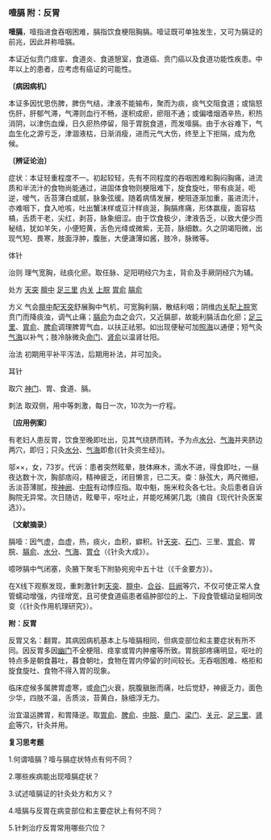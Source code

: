 ### 噎膈 附：反胃

**噎膈**，噎指进食吞咽困难，膈指饮食梗阻胸膈。噎证既可单独发生，又可为膈证的前兆，因此并称噎膈。

本证近似贲门痉挛、食道炎、食道憩室，食道癌、贲门癌以及食道功能性疾患。中年以上的患者，应考虑有癌证的可能性。

**〔病因病机〕**

本证多因忧思伤脾，脾伤气结，津液不能输布，聚而为痰，痰气交阻食道；或恼怒伤肝，肝郁气滞，气滞则血行不畅，遂积成瘀，瘀阻不通；或偏嗜烟酒辛热，积热消阴，以津伤血燥，日久瘀热停留，阻于胃脘食道，而发噎膈。由于水谷难下，气血生化之源亏乏，津涸液枯，日渐消瘦，进而元气大伤，终至上下拒隔，成为危候。

**〔辨证论治〕**

症状：本证轻重程度不一。初起较轻，先有不同程度的吞咽困难和胸闷胸痛，进流质和半流汁的食物尚能通过，进固体食物则梗阻难下，旋食旋吐，带有痰涎，呃逆，嗳气，舌苔薄白或腻，脉象弦缓。随着病情发展，梗阻逐渐加重，虽进流汁，亦难咽下，食入呛咳，吐出蟹沫样或豆汁样痰涎，胸膈疼痛，形体嬴瘦，面容枯槁，舌质干老，尖红，剥苔，脉象细涩。由于饮食极少，津液告乏，以致大便少而秘结，犹如羊矢，小便短黄，舌色光绛或微紫，无苔，脉细数。久之阴竭阳微，出现气短、畏寒，肢面浮肿，腹胀，大便溏薄如酱，肢冷，脉微等。

体针

治则  理气宽胸，祛痰化瘀。取任脉、足阳明经穴为主，背俞及手厥阴经穴为辅。

处方  [天突](https://www.gmzyjc.com/read/zjs/zjs3.2.1-0.1.1.3.20.1.md)  [膻中](https://www.gmzyjc.com/read/zjs/zjs3.2.1-0.1.1.3.16.md)  [足三里](https://www.gmzyjc.com/read/zjs/zjs3.1.1-3-0.1.3.3.36.md)  [内关](https://www.gmzyjc.com/read/zjs/zjs3.1.9-12-0.0.1.3.6.md)  [上脘](https://www.gmzyjc.com/read/zjs/zjs3.2.1-0.1.1.3.12.md)  [胃俞](https://www.gmzyjc.com/read/zjs/zjs3.1.7-8-0.0.1.3.21.md)  [膈俞](https://www.gmzyjc.com/read/zjs/zjs3.1.7-8-0.0.1.3.17.md)

方义  气会[膻中](https://www.gmzyjc.com/read/zjs/zjs3.2.1-0.1.1.3.16.md)配[天突](https://www.gmzyjc.com/read/zjs/zjs3.2.1-0.1.1.3.20.1.md)舒展胸中气机，可宽胸利膈，散结利咽；阴维[内关](https://www.gmzyjc.com/read/zjs/zjs3.1.9-12-0.0.1.3.6.md)配[上脘](https://www.gmzyjc.com/read/zjs/zjs3.2.1-0.1.1.3.12.md)宽贲门而降痰浊，调气止痛；[膈俞](https://www.gmzyjc.com/read/zjs/zjs3.1.7-8-0.0.1.3.17.md)为血之会穴，又近膈部，故能利膈活血化瘀；[足三里](https://www.gmzyjc.com/read/zjs/zjs3.1.1-3-0.1.3.3.36.md)、[胃俞](https://www.gmzyjc.com/read/zjs/zjs3.1.7-8-0.0.1.3.21.md)、[脾俞](https://www.gmzyjc.com/read/zjs/zjs3.1.7-8-0.0.1.3.20.md)调理脾胃气血，以扶正祛邪。如出现便秘可加[照海](https://www.gmzyjc.com/read/zjs/zjs3.1.7-8-0.0.2.3.6.md)以通便；短气灸[气海](https://www.gmzyjc.com/read/zjs/zjs3.2.1-0.1.1.3.6.md)以补气；肢冷脉微灸[命门](https://www.gmzyjc.com/read/zjs/zjs3.2.2-0.0.1.3.4.md)、[肾俞](https://www.gmzyjc.com/read/zjs/zjs3.1.7-8-0.0.1.3.23.md)以温肾壮阳。

治法  初期用平补平泻法，后期用补法，并可加灸。

耳针

取穴  [神门](https://www.gmzyjc.com/read/zjs/zjs3.1.4-6-0.0.2.3.7.md)、胃、食道、膈。

刺法  取双侧，用中等刺激，每日一次，10次为一疗程。

**〔应用例案〕**

有老妇人患反胃，饮食至晚即吐出，见其气绕脐而转。予为点[水分](https://www.gmzyjc.com/read/zjs/zjs3.2.1-0.1.1.3.8.md)、[气海](https://www.gmzyjc.com/read/zjs/zjs3.2.1-0.1.1.3.6.md)并夹脐边两穴，即归；只灸[水分](https://www.gmzyjc.com/read/zjs/zjs3.2.1-0.1.1.3.8.md)、[气海](https://www.gmzyjc.com/read/zjs/zjs3.2.1-0.1.1.3.6.md)即愈(《针灸资生经》)。

邬××，女，73岁。代诉：患者突然眩晕，肢体麻木，滴水不进，得食即吐，一昼夜达数十次，胸部痞闷，精神疲乏，闭目懒言，已二天。查：脉弦大，两尺微细，舌淡苔薄腻，按[神阙](https://www.gmzyjc.com/read/zjs/zjs3.2.1-0.1.1.3.7.md)、[中脘](https://www.gmzyjc.com/read/zjs/zjs3.2.1-0.1.1.3.11.md)有动悸应指。取中魁，施米粒灸各七壮。灸后患者自诉胸院无异常。次日随访，眩晕平，呕吐止，并能吃稀粥几匙（摘自《现代针灸医案选》）。

**〔文献摘录〕**

膈噎：因气虚，血虚，热，痰火，血积，癖积。针[天突](https://www.gmzyjc.com/read/zjs/zjs3.2.1-0.1.1.3.20.1.md)、[石门](https://www.gmzyjc.com/read/zjs/zjs3.2.1-0.1.1.3.5.md)、三里、[胃俞](https://www.gmzyjc.com/read/zjs/zjs3.1.7-8-0.0.1.3.21.md)、胃脘、[膈俞](https://www.gmzyjc.com/read/zjs/zjs3.1.7-8-0.0.1.3.17.md)、[水分](https://www.gmzyjc.com/read/zjs/zjs3.2.1-0.1.1.3.8.md)、[气海](https://www.gmzyjc.com/read/zjs/zjs3.2.1-0.1.1.3.6.md)、[胃仓](https://www.gmzyjc.com/read/zjs/zjs3.1.7-8-0.0.1.3.50.md)（《针灸大成》）。

噫哕膈中气闭塞，灸腋下聚毛下附胁宛宛中五十壮（《千金要方》）。

在X线下观察发现，重刺激针刺[天突](https://www.gmzyjc.com/read/zjs/zjs3.2.1-0.1.1.3.20.1.md)、[膻中](https://www.gmzyjc.com/read/zjs/zjs3.2.1-0.1.1.3.16.md)、[合谷](https://www.gmzyjc.com/read/zjs/zjs3.1.1-3-0.1.2.3.4.md)、[巨阙](https://www.gmzyjc.com/read/zjs/zjs3.2.1-0.1.1.3.13.md)等穴，不仅可使正常人食管蠕动增强，内径增宽，且可使食道癌患者癌肿部位的上、下段食管蠕动呈相同改变（《针灸作用机理研究》）。

**附：反胃**

反胃又名：翻胃。其病因病机基本上与噎膈相同，但病变部位和主要症状有所不同。因反胃多因[幽门](https://www.gmzyjc.com/read/zjs/zjs3.1.7-8-0.0.2.3.21.md)不全梗阻、痉挛或胃内肿瘤等所致。胃脘部疼痛明显，呕吐的特点多是朝食暮吐，暮食朝吐，食物在胃内停留的时间较长。无吞咽困难、格拒和旋食旋吐、食物不得入胃的现象。

临床症候多属脾胃虚寒，或[命门](https://www.gmzyjc.com/read/zjs/zjs3.2.2-0.0.1.3.4.md)火衰，脘腹䐜胀而痛，吐后觉舒，神疲乏力，面色少华，四肢不温，舌质淡，苔黄白，脉细浮无力。

治宜温运脾胃，和胃降逆。取[胃俞](https://www.gmzyjc.com/read/zjs/zjs3.1.7-8-0.0.1.3.21.md)、[脾俞](https://www.gmzyjc.com/read/zjs/zjs3.1.7-8-0.0.1.3.20.md)、[中脘](https://www.gmzyjc.com/read/zjs/zjs3.2.1-0.1.1.3.11.md)、[章门](https://www.gmzyjc.com/read/zjs/zjs3.1.9-12-0.0.4.3.13.md)、[梁门](https://www.gmzyjc.com/read/zjs/zjs3.1.1-3-0.1.3.3.21.md)、[关元](https://www.gmzyjc.com/read/zjs/zjs3.2.1-0.1.1.3.4.md)、[足三里](https://www.gmzyjc.com/read/zjs/zjs3.1.1-3-0.1.3.3.36.md)、[肾俞](https://www.gmzyjc.com/read/zjs/zjs3.1.7-8-0.0.1.3.23.md)等穴，针灸并用。

**复习思考题**

1.何谓噎膈？噎与膈症状特点有何不同？

2.哪些疾病能出现噎膈症状？

3.试述噎膈证的针灸处方和方义？

4.噎膈与反胃在病变部位和主要症状上有何不同？

5.针刺治疗反胃常用哪些穴位？
